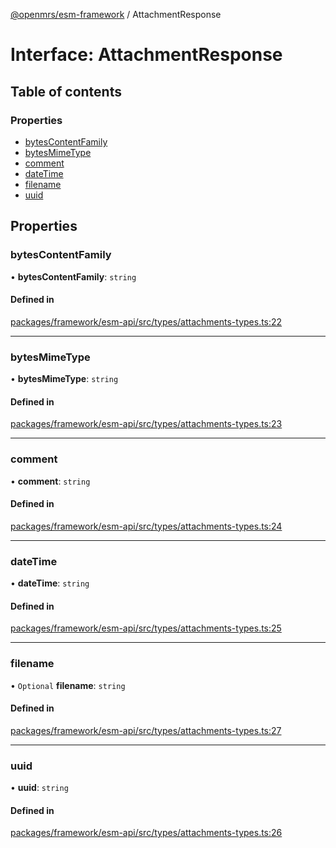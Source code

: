 [@openmrs/esm-framework](../API.md) / AttachmentResponse

# Interface: AttachmentResponse

## Table of contents

### Properties

- [bytesContentFamily](AttachmentResponse.md#bytescontentfamily)
- [bytesMimeType](AttachmentResponse.md#bytesmimetype)
- [comment](AttachmentResponse.md#comment)
- [dateTime](AttachmentResponse.md#datetime)
- [filename](AttachmentResponse.md#filename)
- [uuid](AttachmentResponse.md#uuid)

## Properties

### bytesContentFamily

• **bytesContentFamily**: `string`

#### Defined in

[packages/framework/esm-api/src/types/attachments-types.ts:22](https://github.com/openmrs/openmrs-esm-core/blob/main/packages/framework/esm-api/src/types/attachments-types.ts#L22)

___

### bytesMimeType

• **bytesMimeType**: `string`

#### Defined in

[packages/framework/esm-api/src/types/attachments-types.ts:23](https://github.com/openmrs/openmrs-esm-core/blob/main/packages/framework/esm-api/src/types/attachments-types.ts#L23)

___

### comment

• **comment**: `string`

#### Defined in

[packages/framework/esm-api/src/types/attachments-types.ts:24](https://github.com/openmrs/openmrs-esm-core/blob/main/packages/framework/esm-api/src/types/attachments-types.ts#L24)

___

### dateTime

• **dateTime**: `string`

#### Defined in

[packages/framework/esm-api/src/types/attachments-types.ts:25](https://github.com/openmrs/openmrs-esm-core/blob/main/packages/framework/esm-api/src/types/attachments-types.ts#L25)

___

### filename

• `Optional` **filename**: `string`

#### Defined in

[packages/framework/esm-api/src/types/attachments-types.ts:27](https://github.com/openmrs/openmrs-esm-core/blob/main/packages/framework/esm-api/src/types/attachments-types.ts#L27)

___

### uuid

• **uuid**: `string`

#### Defined in

[packages/framework/esm-api/src/types/attachments-types.ts:26](https://github.com/openmrs/openmrs-esm-core/blob/main/packages/framework/esm-api/src/types/attachments-types.ts#L26)
